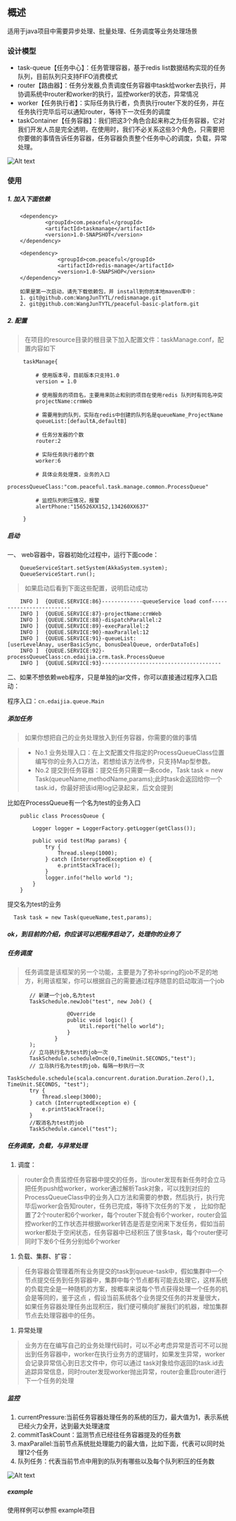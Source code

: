 ## 概述

适用于java项目中需要异步处理、批量处理、任务调度等业务处理场景 

### 设计模型
* task-queue【任务中心】：任务管理容器，基于redis list数据结构实现的任务队列，目前队列只支持FIFO消费模式 
* router【路由器】：任务分发器,负责调度任务容器中task给worker去执行，并协调系统中router和worker的执行，监控worker的状态，异常情况 
* worker【任务执行者】：实际任务执行者，负责执行router下发的任务，并在任务执行完毕后可以通知router，等待下一次任务的调度 
* taskContainer【任务容器】：我们把这3个角色合起来称之为任务容器，它对我们开发人员是完全透明，在使用时，我们不必关系这些3个角色，只需要把你要做的事情告诉任务容器，任务容器负责整个任务中心的调度，负载，异常处理。 

![Alt text](doc/task-manage.png)



### 使用

##### 1. 加入下面依赖
        
        <dependency> 
                <groupId>com.peaceful</groupId> 
                <artifactId>taskmanage</artifactId> 
                <version>1.0-SNAPSHOT</version> 
        </dependency>
        
        <dependency>
                    <groupId>com.peaceful</groupId>
                    <artifactId>redis-manage</artifactId>
                    <version>1.0-SNAPSHOP</version>
        </dependency>
        
        如果是第一次启动，请先下载依赖包，并 install到你的本地maven库中：
        1. git@github.com:WangJunTYTL/redismanage.git
        2. git@github.com:WangJunTYTL/peaceful-basic-platform.git
        
##### 2. 配置

> 在项目的resource目录的根目录下加入配置文件：taskManage.conf，配置内容如下 

         taskManage{ 
         
             # 使用版本号，目前版本只支持1.0 
             version = 1.0 
         
             # 使用服务的项目名，主要用来防止和别的项目在使用redis 队列时有同名冲突 
             projectName:crmWeb 
         
             # 需要用到的队列，实际在redis中创建的队列名是queueName_ProjectName 
             queueList:[defaultA,defaultB] 
         
             # 任务分发器的个数
             router:2 
         
             # 实际任务执行者的个数
             worker:6 
         
             # 具体业务处理类，业务的入口 
             processQueueClass:"com.peaceful.task.manage.common.ProcessQueue" 
         
             # 监控队列积压情况，报警
             alertPhone:"156526XX152,134260XX637"
         
         } 

##### 启动

一、 web容器中，容器初始化过程中，运行下面code：

        QueueServiceStart.setSystem(AkkaSystem.system); 
        QueueServiceStart.run(); 

> 如果启动后看到下面这些配置，说明启动成功
 
        INFO ]  {QUEUE.SERVICE:86}-------------queueService load conf------------------------- 
        INFO ]  {QUEUE.SERVICE:87}-projectName:crmWeb 
        INFO ]  {QUEUE.SERVICE:88}-dispatchParallel:2 
        INFO ]  {QUEUE.SERVICE:89}-execParallel:2 
        INFO ]  {QUEUE.SERVICE:90}-maxParallel:12 
        INFO ]  {QUEUE.SERVICE:91}-queueList:[userLevelAnay, userBasicSync, bonusDealQueue, orderDataToEs] 
        INFO ]  {QUEUE.SERVICE:92}-processQueueClass:cn.edaijia.crm.task.ProcessQueue 
        INFO ]  {QUEUE.SERVICE:93}-------------------------------------- 

二、如果不想依赖web程序，只是单独的jar文件，你可以直接通过程序入口启动：

程序入口：`cn.edaijia.queue.Main `


##### 添加任务

>如果你想把自己的业务处理放入到任务容器，你需要的做的事情
 
>* No.1 业务处理入口：在上文配置文件指定的ProcessQueueClass位置编写你的业务入口方法，若想给该方法传参，只支持Map型参数。 
>* No.2 提交到任务容器：提交任务只需要一条code，Task task = new Task(queueName,methodName,params);此时task会返回给你一个task.id，你最好把该id用log记录起来，后文会提到 

比如在ProcessQueue有一个名为test的业务入口

        public class ProcessQueue {
        
            Logger logger = LoggerFactory.getLogger(getClass());
        
            public void test(Map params) {
                try {
                    Thread.sleep(1000);
                } catch (InterruptedException e) {
                    e.printStackTrace();
                }
                logger.info("hello world ");
            }
        }
        
提交名为test的业务
        
      Task task = new Task(queueName,test,params);
        
        
##### ok，到目前的介绍，你应该可以把程序启动了，处理你的业务了 

 
##### 任务调度
> 任务调度是该框架的另一个功能，主要是为了弥补spring的job不足的地方，利用该框架，你可以根据自己的需要通过程序随意的启动取消一个job

           // 新建一个job,名为test 
           TaskSchedule.newJob("test", new Job() {
    
                       @Override
                       public void logic() {
                           Util.report("hello world");
                       }
                   }
           );
           // 立马执行名为test的job一次
           TaskSchedule.scheduleOnce(0,TimeUnit.SECONDS,"test");
           // 立马执行名为test的job，每隔一秒执行一次
           TaskSchedule.schedule(scala.concurrent.duration.Duration.Zero(),1, TimeUnit.SECONDS, "test");
           try {
               Thread.sleep(3000);
           } catch (InterruptedException e) {
               e.printStackTrace();
           }
           //取消名为test的job
           TaskSchedule.cancel("test");


##### 任务调度，负载，与异常处理

1. 调度：
> router会负责监控任务容器中提交的任务，当router发现有新任务时会立马把任务push给worker，worker通过解析Task对象，可以找到对应的ProcessQueueClass中的业务入口方法和需要的参数，然后执行，执行完毕后worker会告知router，任务已完成，等待下次任务的下发 ，
> 比如你配置了2个router和6个worker，每个router下就会有6个worker，router会监控worker的工作状态并根据worker转态是否是空闲来下发任务，假如当前worker都处于空闲状态，任务容器中已经积压了很多task，每个router便可同时下发6个任务分别给6个worker

1. 负载、集群、扩容：
> 任务容器会管理着所有业务提交的task到queue-task中，假如集群中一个节点提交任务到任务容器中，集群中每个节点都有可能去处理它，这样系统的负载完全是一种随机的方案，按概率来说每个节点获得处理一个任务的机会是等同的，鉴于这点
，假设当前系统各个业务提交任务的并发量很大，如果任务容器处理任务出现积压，我们便可横向扩展我们的机器，增加集群节点去处理容器中的任务。

1. 异常处理
> 业务方在在编写自己的业务处理代码时，可以不必考虑异常是否可不可以抛出到任务容器中，worker在执行业务方的逻辑时，如果发生异常，worker会记录异常信心到日志文件中，你可以通过
 task对象给你返回的task.id去追踪异常信息，同时router发现worker抛出异常，router会重启router进行下一个任务的处理


##### 监控

1. currentPressure:当前任务容器处理任务的系统的压力，最大值为1，表示系统已经火力全开，达到最大处理速度
1. commitTaskCount：监测节点已经往任务容器提及的任务数
1. maxParallel:当前节点系统批处理能力的最大值，比如下面，代表可以同时处理12个任务
1. 队列任务：代表当前节点中用到的队列有哪些以及每个队列积压的任务数

![Alt text](doc/monitor.png)

##### example

使用样例可以参照 example项目

